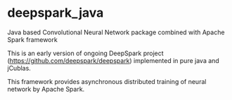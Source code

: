 # deepspark_java
Java based Convolutional Neural Network package combined with Apache Spark framework

This is an early version of ongoing DeepSpark project (https://github.com/deepspark/deepspark) implemented in pure java and jCublas.

This framework provides asynchronous distributed training of neural network by Apache Spark.
